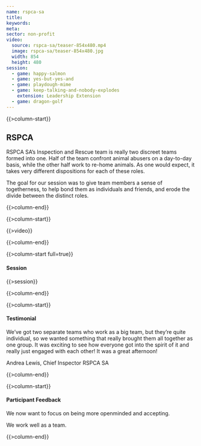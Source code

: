 ```yaml
---
name: rspca-sa
title:
keywords:
meta:
sector: non-profit
video:
  source: rspca-sa/teaser-854x480.mp4
  image: rspca-sa/teaser-854x480.jpg
  width: 854
  height: 480
session:
  - game: happy-salmon
  - game: yes-but-yes-and
  - game: playdough-mime
  - game: keep-talking-and-nobody-explodes
    extension: Leadership Extension
  - game: dragon-golf
---
```

{{>column-start}}

## RSPCA

RSPCA SA’s Inspection and Rescue team is really two discreet teams formed into one. Half of the team confront animal abusers on a day-to-day basis, while the other half work to re-home animals. As one would expect, it takes very different dispositions for each of these roles.

The goal for our session was to give team members a sense of togetherness, to help bond them as individuals and friends, and erode the divide between the distinct roles.

{{>column-end}}

{{>column-start}}

{{>video}}

{{>column-end}}

{{>column-start full=true}}

#### Session

{{>session}}

{{>column-end}}

{{>column-start}}

#### Testimonial

We’ve got two separate teams who work as a big team, but they’re quite individual, so we wanted something that really brought them all together as one group. It was exciting to see how everyone got into the spirit of it and really just engaged with each other! It was a great afternoon!

Andrea Lewis, Chief Inspector RSPCA SA

{{>column-end}}

{{>column-start}}

#### Participant Feedback

We now want to focus on being more openminded and accepting.

We work well as a team.

{{>column-end}}